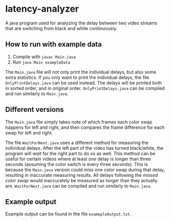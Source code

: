 # latency-analyzer
A java program used for analyzing the delay between two video streams that are switching from black and white continuously.

## How to run with example data
1. Compile with `javac Main.java`
2. Run `java Main exampleData`

The `Main.java` file will not only print the individual delays, but also some extra statistics. If you only want to print the individual delays, the file `OnlyPrintDelays.java` can be used instead. The delays will be printed both in sorted order, and in original order. `OnlyPrintDelays.java` can be compiled and run similarly to `Main.java`.

## Different versions

The `Main.java` file simply takes note of which frames each color swap happens for left and right, and then compares the frame difference for each swap for left and right.

The file `WaitForNext.java` uses a different method for measuring the individual delays. After the left part of the video has turned black/white, the program will *wait* for the right part to do so as well. This method can be useful for certain videos where at least *one* delay is longer than three seconds (assuming the color switch is every three seconds). This is because the `Main.java` version could *miss* one color swap during that delay, resulting in inaccurate measuring results. All delays following the *missed color swap* would inaccurately be measured as longer than they actually are. `WaitForNext.java` can be compiled and run similarly to `Main.java`.

## Example output
Example output can be found in the file `examepleOutput.txt`.
